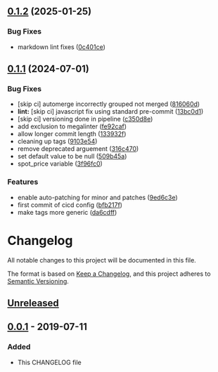 ## [0.1.2](https://gitlab.localrealm.net/automation/terraform/terraform-modules/terraform-module-aws-bastion/compare/0.1.1...0.1.2) (2025-01-25)


### Bug Fixes

* markdown lint fixes ([0c401ce](https://gitlab.localrealm.net/automation/terraform/terraform-modules/terraform-module-aws-bastion/commit/0c401ce4e4079a10b0bc2afb7b8ebfdf01516f09))

## [0.1.1](https://gitlab.localrealm.net/automation/terraform/terraform-modules/terraform-module-aws-bastion/compare/0.1.0...0.1.1) (2024-07-01)


### Bug Fixes

* [skip ci] automerge incorrectly grouped not merged ([816060d](https://gitlab.localrealm.net/automation/terraform/terraform-modules/terraform-module-aws-bastion/commit/816060dd0a5478bbd3bc9b710557b5c762ed308e))
* **lint:** [skip ci] javascript fix using standard pre-commit ([13bc0d1](https://gitlab.localrealm.net/automation/terraform/terraform-modules/terraform-module-aws-bastion/commit/13bc0d1d9ed2c0b062362f82edfcd9d16ce492d9))
* [skip ci] versioning done in pipeline ([c350d8e](https://gitlab.localrealm.net/automation/terraform/terraform-modules/terraform-module-aws-bastion/commit/c350d8e84bb4e08790896796fcd2fa60d22760c7))
* add exclusion to megalinter ([fe92caf](https://gitlab.localrealm.net/automation/terraform/terraform-modules/terraform-module-aws-bastion/commit/fe92caf21cd700cd57394b7c7cf0788d1385913e))
* allow longer commit length ([133932f](https://gitlab.localrealm.net/automation/terraform/terraform-modules/terraform-module-aws-bastion/commit/133932f48f98ed7184152d9505eaa08103bd93bc))
* cleaning up tags ([9103e54](https://gitlab.localrealm.net/automation/terraform/terraform-modules/terraform-module-aws-bastion/commit/9103e54756ff6a79df435bb938b87086585db6c0))
* remove deprecated arguement ([316c470](https://gitlab.localrealm.net/automation/terraform/terraform-modules/terraform-module-aws-bastion/commit/316c470a527ab88176b8df129d95347972cebe76))
* set default value to be null ([509b45a](https://gitlab.localrealm.net/automation/terraform/terraform-modules/terraform-module-aws-bastion/commit/509b45aeeda005807e9684abcfa9ed5a84ae59f0))
* spot_price variable ([3f96fc0](https://gitlab.localrealm.net/automation/terraform/terraform-modules/terraform-module-aws-bastion/commit/3f96fc04c0be3829b28269f750850c16453c2466))


### Features

* enable auto-patching for minor and patches ([9ed6c3e](https://gitlab.localrealm.net/automation/terraform/terraform-modules/terraform-module-aws-bastion/commit/9ed6c3ea36bccabbdb4d499caedf3aaa62b147fa))
* first commit of cicd config ([bfb217f](https://gitlab.localrealm.net/automation/terraform/terraform-modules/terraform-module-aws-bastion/commit/bfb217f44f98fc7737faa3b2ae491106f9aa2d6e))
* make tags more generic ([da6cdff](https://gitlab.localrealm.net/automation/terraform/terraform-modules/terraform-module-aws-bastion/commit/da6cdff1f01b444decc6cc8d82b3f8a64c43b9ca))

# Changelog
All notable changes to this project will be documented in this file.

The format is based on [Keep a Changelog](https://keepachangelog.com/en/1.0.0/),
and this project adheres to [Semantic Versioning](https://semver.org/spec/v2.0.0.html).

## [Unreleased]

## [0.0.1] - 2019-07-11
### Added
- This CHANGELOG file

[Unreleased]: https://github.com/pcanham/terraform-module-aws-bastion/compare/v0.0.1...HEAD
[0.0.1]: https://github.com/pcanham/terraform-module-aws-bastion/releases/tag/v0.0.1
